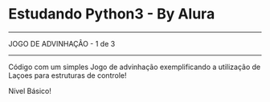 # Estudando Python3 - By Alura
________________
JOGO DE ADVINHAÇÂO - 1 de 3
________________



Código com um simples Jogo de advinhação exemplificando a utilização de Laçoes para estruturas de controle!

Nível Básico!